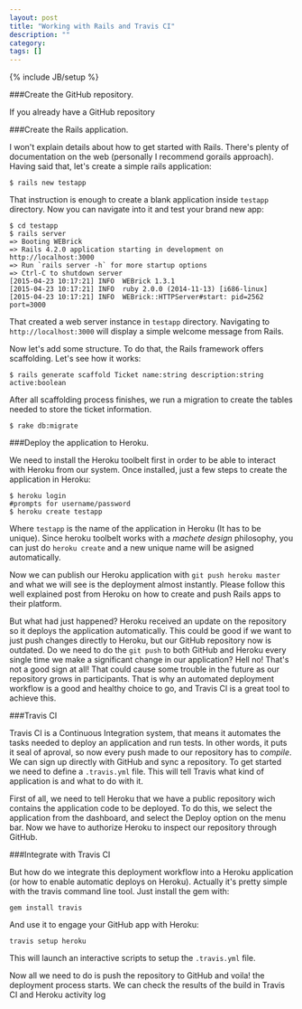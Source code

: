 ```yaml
---
layout: post
title: "Working with Rails and Travis CI"
description: ""
category: 
tags: []
---
```

{% include JB/setup %}

###Create the GitHub repository.

If you already have a GitHub repository

###Create the Rails application.

I won't explain details about how to get started with Rails. There's plenty of documentation on the web (personally I recommend gorails approach). Having said that, let's create a simple rails application:

	$ rails new testapp

That instruction is enough to create a blank application inside `testapp` directory. Now you can navigate into it and test your brand new app:
	
	$ cd testapp
	$ rails server
	=> Booting WEBrick
	=> Rails 4.2.0 application starting in development on http://localhost:3000
	=> Run `rails server -h` for more startup options
	=> Ctrl-C to shutdown server
	[2015-04-23 10:17:21] INFO  WEBrick 1.3.1
	[2015-04-23 10:17:21] INFO  ruby 2.0.0 (2014-11-13) [i686-linux]
	[2015-04-23 10:17:21] INFO  WEBrick::HTTPServer#start: pid=2562 port=3000

That created a web server instance in `testapp` directory. Navigating to `http://localhost:3000` will display a simple welcome message from Rails.

Now let's add some structure. To do that, the Rails framework offers scaffolding. Let's see how it works:

	$ rails generate scaffold Ticket name:string description:string active:boolean

After all scaffolding process finishes, we run a migration to create the tables needed to store the ticket information.

	$ rake db:migrate


###Deploy the application to Heroku.

We need to install the Heroku toolbelt first in order to be able to interact with Heroku from our system. Once installed, just a few steps to create the application in Heroku:

	$ heroku login
	#prompts for username/password
	$ heroku create testapp

Where `testapp` is the name of the application in Heroku (It has to be unique). Since heroku toolbelt works with a _machete_ _design_ philosophy, you can just do `heroku create` and a new unique name will be asigned automatically.

Now we can publish our Heroku application with `git push heroku master` and what we will see is the deployment almost instantly. Please follow this well explained post from Heroku on how to create and push Rails apps to their platform.


But what had just happened? Heroku received an update on the repository so it deploys the application automatically. This could be good if we want to just push changes directly to Heroku, but our GitHub repository now is outdated. Do we need to do the `git push` to both GitHub and Heroku every single time we make a significant change in our application? Hell no! That's not a good sign at all! That could cause some trouble in the future as our repository grows in participants. That is why an automated deployment workflow is a good and healthy choice to go, and Travis CI is a great tool to achieve this.

###Travis CI

Travis CI is a Continuous Integration system, that means it automates the tasks needed to deploy an application and run tests. In other words, it puts it seal of aproval, so now every push made to our repository has to _compile_. We can sign up directly with GitHub and sync a repository.
To get started we need to define a `.travis.yml` file. This will tell Travis what kind of application is and what to do with it.


First of all, we need to tell Heroku that we have a public repository wich contains the application code to be deployed. To do this, we select the application from the dashboard, and select the Deploy option on the menu bar. Now we have to authorize Heroku to inspect our repository through GitHub.


###Integrate with Travis CI

But how do we integrate this deployment workflow into a Heroku application (or how to enable automatic deploys on Heroku). Actually it's pretty simple with the travis command line tool. Just install the gem with:

	gem install travis

And use it to engage your GitHub app with Heroku:

	travis setup heroku

This will launch an interactive scripts to setup the `.travis.yml` file.

Now all we need to do is push the repository to GitHub and voila! the deployment process starts. We can check the results of the build in Travis CI and Heroku activity log

